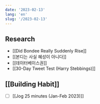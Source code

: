 ```yaml
---
date: '2023-02-13'
lang: 'en'
slug: '/2023-02-13'
---
```


## Research

- [[Did Bondee Really Suddenly Rise]]
- [[본디는 사실 혜성이 아니다]]
- [[데이터베이스권]]
- [[30-Day Tweet Test (Harry Stebbings)]]

## [[Building Habit]]

- [ ] [[Jog 25 minutes (Jan-Feb 2023)]]
